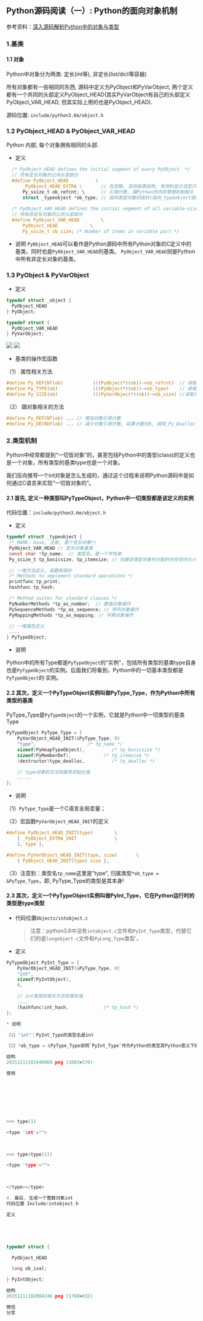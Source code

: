 ## Python源码阅读（一）: Python的面向对象机制

参考资料：[深入源码解析Python中的对象与类型](https://www.php.cn/python-tutorials-157807.html)

### 1.基类

#### 1.1 对象

Python中对象分为两类: 定长(int等), 非定长(list/dict等容器)

所有对象都有一些相同的东西, 源码中定义为PyObject和PyVarObject, 两个定义都有一个共同的头部定义PyObject_HEAD(其实PyVarObject有自己的头部定义PyObject_VAR_HEAD, 但其实际上用的也是PyObject_HEAD).

源码位置: `include/python3.6m/object.h`

### 1.2 PyObject_HEAD & PyObject_VAR_HEAD

Python 内部, 每个对象拥有相同的头部.

* 定义
```c
  /* PyObject_HEAD defines the initial segment of every PyObject. */
  // 所有定长对象的公共头部部分
  #define PyObject_HEAD          \
      _PyObject_HEAD_EXTRA \       // 先忽略, 双向链表结构, 有资料显示该宏只与DEBUG模式有关
      Py_ssize_t ob_refcnt; \      // 引用计数, 跟Python的内存管理机制相关
      struct _typeobject *ob_type; // 指向类型对象的指针(指向_typeobject结构体)
  
  /* PyObject_VAR_HEAD defines the initial segment of all variable-size container objects. */
  // 所有非定长对象的公共头部部分
  #define PyObject_VAR_HEAD        \
      PyObject_HEAD            \
      Py_ssize_t ob_size; /* Number of items in variable part */
```

* 说明
`PyObject_HEAD`可以看作是Python源码中所有Python对象的C定义中的基类，同时也是`PyObject_VAR_HEAD`的基类。
`PyObject_VAR_HEAD`则是Python中所有非定长对象的基类。


### 1.3 PyObject & PyVarObject

* 定义

```c
typedef struct _object {
  PyObject_HEAD
} PyObject;

typedef struct {
  PyObject_VAR_HEAD
} PyVarObject;
```

![](/assets/python033_01.png)
![](/assets/python033_02.png)


* 基类的操作宏函数

（1） 属性相关方法
```c
#define Py_REFCNT(ob)           (((PyObject*)(ob))->ob_refcnt)  // 读取引用计数
#define Py_TYPE(ob)             (((PyObject*)(ob))->ob_type)    // 获取对象类型
#define Py_SIZE(ob)             (((PyVarObject*)(ob))->ob_size) //读取元素个数(len)
```

（2） 跟对象相关的方法
```c
#define Py_REFCNT(ob) ... // 增加对象引用计数
#define Py_DECREF(ob) ... // 减少对象引用计数, 如果计数位0, 调用_Py_Dealloc
```

### 2.类型机制

Python中经常都提到“一切皆对象”的，甚至包括Python中的类型(class)的定义也是一个对象，所有类型的基类type也是一个对象。

我们反向推导一个int对象是怎么生成的，通过这个过程来说明Python源码中是如何通过C语言来实现“一切皆对象的”。

#### 2.1 首先, 定义一种类型叫PyTypeObject，Python中一切类型都是该定义的实例

代码位置：`include/python3.6m/object.h`

* 定义

```c
typedef struct _typeobject {
 /* MARK: base, 注意, 是个变长对象*/
 PyObject_VAR_HEAD // 变长对象基类
 const char *tp_name;  // 类型名，是一个字符串
 Py_ssize_t tp_basicsize, tp_itemsize; // 创建该类型对象时分配的内存空间大小

 // 一堆方法定义, 函数和指针
 /* Methods to implement standard operations */
 printfunc tp_print;
 hashfunc tp_hash;

 /* Method suites for standard classes */
 PyNumberMethods *tp_as_number;  // 数值对象操作
 PySequenceMethods *tp_as_sequence; // 序列对象操作
 PyMappingMethods *tp_as_mapping; // 字典对象操作

 // 一堆属性定义
 ....
} PyTypeObject;
```

* 说明

Python中的所有Type都是`PyTypeObject`的"实例"，包括所有类型的基类type自身也是`PyTypeObject`的实例。后面我们将看到，Python中的一切基本类型都是`PyTypeObject`的·实例。

#### 2.2 其次，定义一个PyTypeObject实例叫做PyType_Type，作为Python中所有类型的基类

PyType_Type是`PyTypeObject`的一个实例，它就是Python中一切类型的基类Type

```c
PyTypeObject PyType_Type = {
    PyVarObject_HEAD_INIT(&PyType_Type, 0)
    "type",                   /* tp_name */
    sizeof(PyHeapTypeObject),          /* tp_basicsize */
    sizeof(PyMemberDef),            /* tp_itemsize */
    (destructor)type_dealloc,          /* tp_dealloc */

    // type对象的方法和属性初始化值
    .....
};
```

* 说明

（1）`PyType_Type`是一个C语言全局变量；

（2）宏函数`PyVarObject_HEAD_INIT`的定义
```c
#define PyObject_HEAD_INIT(type)        \
    { _PyObject_EXTRA_INIT              \
    1, type },

#define PyVarObject_HEAD_INIT(type, size)       \
    { PyObject_HEAD_INIT(type) size },
```

（3）注意到：类型名`tp_name`这里是"type", 归属类型`*ob_type = &PyType_Type`，即, PyType_Type的类型是其本身!

#### 2.3 其次，定义一个PyTypeObject实例叫做PyInt_Type，它在Python运行时的类型是type类型

* 代码位置`Objects/intobject.c`
  >注意：python3.6中没有`intobject.c`文件和`PyInt_Type`类型，代替它们的是`longobject.c`文件和`PyLong_Type`类型`。

* 定义

```c
PyTypeObject PyInt_Type = {
    PyVarObject_HEAD_INIT(&PyType_Type, 0)
    "int",
    sizeof(PyIntObject),
    0,

    // int类型的相关方法和属性值
    ....
    (hashfunc)int_hash,             /* tp_hash */
};

* 说明

（1）"int"：PyInt_Type的类型名是int

（2）*ob_type = &PyType_Type说明`PyInt_Type`作为Python的类型其Python意义下的归属类型是`PyType_Type`

结构
20151211181940069.png (1083×570)

使用








>>> type(1)

<type 'int'="">

 

>>> type(type(1))

<type 'type'="">

 

</type></type>

4. 最后, 生成一个整数对象int
代码位置 Include/intobject.h

定义





typedef struct {

  PyObject_HEAD

  long ob_ival;

} PyIntObject;

结构
20151211182004246.png (1768×832)

微信
分享